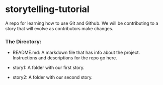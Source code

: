 # storytelling-tutorial
A repo for learning how to use Git and Github. We will be contributing to a story that will evolve as contributors make changes.

### <b>The Directory:</b>
- README.md: A markdown file that has info about the project. Instructions and descriptions for the repo go here.

- story1: A folder with our first story.
- story2: A folder with our second story.

